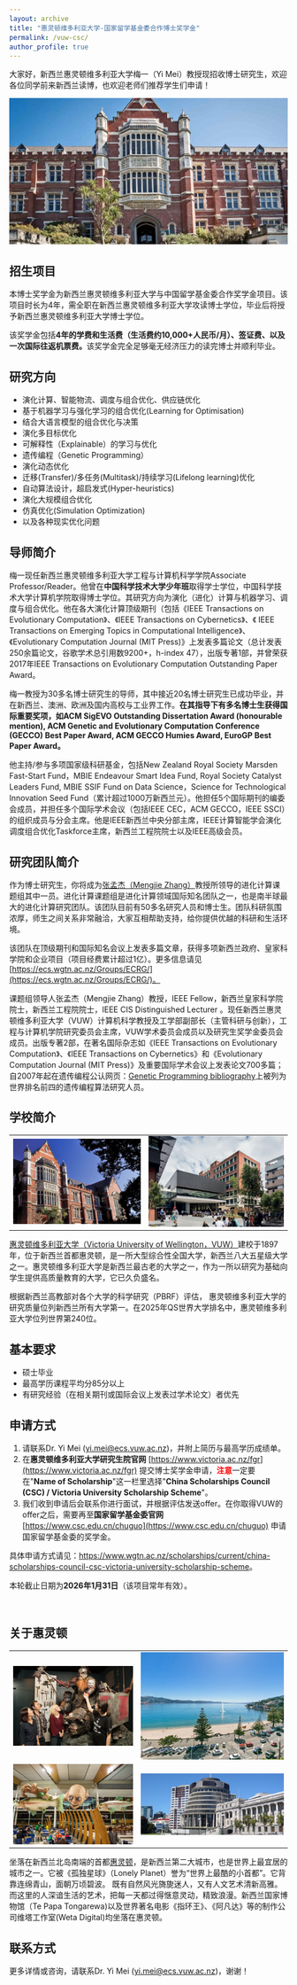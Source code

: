 ```yaml
---
layout: archive
title: "惠灵顿维多利亚大学-国家留学基金委合作博士奖学金"
permalink: /vuw-csc/
author_profile: true
---
```


大家好，新西兰惠灵顿维多利亚大学梅一（Yi Mei）教授现招收博士研究生，欢迎各位同学前来新西兰读博，也欢迎老师们推荐学生们申请！

![](/images/vuw4.jpg)

## 招生项目

本博士奖学金为新西兰惠灵顿维多利亚大学与中国留学基金委合作奖学金项目。该项目时长为4年，需全职在新西兰惠灵顿维多利亚大学攻读博士学位，毕业后将授予新西兰惠灵顿维多利亚大学博士学位。

该奖学金包括<b>4年的学费和生活费（生活费约10,000+人民币/月）、签证费、以及一次国际往返机票费。</b>该奖学金完全足够毫无经济压力的读完博士并顺利毕业。

## 研究方向

- 演化计算、智能物流、调度与组合优化、供应链优化
- 基于机器学习与强化学习的组合优化(Learning for Optimisation)
- 结合大语言模型的组合优化与决策
- 演化多目标优化
- 可解释性（Explainable）的学习与优化
- 遗传编程（Genetic Programming）
- 演化动态优化
- 迁移(Transfer)/多任务(Multitask)/持续学习(Lifelong learning)优化
- 自动算法设计，超启发式(Hyper-heuristics)
- 演化大规模组合优化
- 仿真优化(Simulation Optimization)
- 以及各种现实优化问题

## 导师简介

梅一现任新西兰惠灵顿维多利亚大学工程与计算机科学学院Associate Professor/Reader。他曾在**中国科学技术大学少年班**取得学士学位，中国科学技术大学计算机学院取得博士学位。其研究方向为演化（进化）计算与机器学习、调度与组合优化。他在各大演化计算顶级期刊（包括《IEEE Transactions on Evolutionary Computation》、《IEEE Transactions on Cybernetics》、《 IEEE Transactions on Emerging Topics in Computational Intelligence》、《Evolutionary Computation Journal (MIT Press)》上发表多篇论文（总计发表250余篇论文，谷歌学术总引用数9200+，h-index 47），出版专著1部，并曾荣获2017年IEEE Transactions on Evolutionary Computation Outstanding Paper Award。

梅一教授为30多名博士研究生的导师，其中接近20名博士研究生已成功毕业，并在新西兰、澳洲、欧洲及国内高校与工业界工作。<b>在其指导下有多名博士生获得国际重要奖项，如ACM SigEVO Outstanding Dissertation Award (honourable mention), ACM Genetic and Evolutionary Computation Conference (GECCO) Best Paper Award, ACM GECCO Humies Award, EuroGP Best Paper Award。</b>

他主持/参与多项国家级科研基金，包括New Zealand Royal Society Marsden Fast-Start Fund，MBIE Endeavour Smart Idea Fund, Royal Society Catalyst Leaders Fund, MBIE SSIF Fund on Data Science，Science for Technological Innovation Seed Fund（累计超过1000万新西兰元）。他担任5个国际期刊的编委会成员，并担任多个国际学术会议（包括IEEE CEC，ACM GECCO，IEEE SSCI）的组织成员与分会主席。他是IEEE新西兰中央分部主席，IEEE计算智能学会演化调度组合优化Taskforce主席，新西兰工程院院士以及IEEE高级会员。

## 研究团队简介

作为博士研究生，你将成为[张孟杰（Mengjie Zhang）](https://homepages.ecs.vuw.ac.nz/~mengjie/)教授所领导的进化计算课题组其中一员。进化计算课题组是进化计算领域国际知名团队之一，也是南半球最大的进化计算研究团队。该团队目前有50多名研究人员和博士生。团队科研氛围浓厚，师生之间关系非常融洽，大家互相帮助支持，给你提供优越的科研和生活环境。

该团队在顶级期刊和国际知名会议上发表多篇文章，获得多项新西兰政府、皇家科学院和企业项目（项目经费累计超过1亿）。更多信息请见[https://ecs.wgtn.ac.nz/Groups/ECRG/](https://ecs.wgtn.ac.nz/Groups/ECRG/)。

课题组领导人张孟杰（Mengjie Zhang）教授，IEEE Fellow，新西兰皇家科学院院士，新西兰工程院院士，IEEE CIS Distinguished Lecturer 。现任新西兰惠灵顿维多利亚大学（VUW）计算机科学教授及工学部副部长（主管科研与创新），工程与计算机学院研究委员会主席，VUW学术委员会成员以及研究生奖学金委员会成员。出版专著2部，在著名国际杂志如《IEEE Transactions on Evolutionary Computation》、《IEEE Transactions on Cybernetics》和《Evolutionary Computation Journal (MIT Press)》及重要国际学术会议上发表论文700多篇；自2007年起在遗传编程公认网页：[Genetic Programming bibliography](http://www.cs.bham.ac.uk/~wbl/biblio/gp-html/index.html)上被列为世界排名前四的遗传编程算法研究人员。

## 学校简介

|                   |                     |
|   :---:           |     :---:           |
| ![](/images/vuw1.jpg) | ![](/images/vuw2.jpg) |

[惠灵顿维多利亚大学（Victoria University of Wellington，VUW）](https://www.wgtn.ac.nz/)建校于1897年，位于新西兰首都惠灵顿，是一所大型综合性全国大学，新西兰八大五星级大学之一。惠灵顿维多利亚大学是新西兰最古老的大学之一，作为一所以研究为基础向学生提供高质量教育的大学，它已久负盛名。

根据新西兰高教部对各个大学的科学研究（PBRF）评估， 惠灵顿维多利亚大学的研究质量位列新西兰所有大学第一。在2025年QS世界大学排名中，惠灵顿维多利亚大学位列世界第240位。

## 基本要求

- 硕士毕业
- 最高学历课程平均分85分以上
- 有研究经验（在相关期刊或国际会议上发表过学术论文）者优先

## 申请方式

1. 请联系Dr. Yi Mei (yi.mei@ecs.vuw.ac.nz)，并附上简历与最高学历成绩单。
2. 在<b>惠灵顿维多利亚大学研究生院官网</b> [https://www.victoria.ac.nz/fgr](https://www.victoria.ac.nz/fgr) 提交博士奖学金申请，<b><font color="red">注意</font></b>一定要在"<b>Name of Scholarship</b>"这一栏里选择"<b>China Scholarships Council (CSC) / Victoria University Scholarship Scheme</b>"。
3. 我们收到申请后会联系你进行面试，并根据评估发送offer。在你取得VUW的offer之后，需要再至<b>国家留学基金委官网</b> [https://www.csc.edu.cn/chuguo](https://www.csc.edu.cn/chuguo) 申请国家留学基金委的奖学金。

具体申请方式请见：<a href="https://www.wgtn.ac.nz/scholarships/current/china-scholarships-council-csc-victoria-university-scholarship-scheme">https://www.wgtn.ac.nz/scholarships/current/china-scholarships-council-csc-victoria-university-scholarship-scheme</a>。

本轮截止日期为<b>2026年1月31日</b>（该项目常年有效）。

<br/>

## 关于惠灵顿

|                   |                     |
|   :---:           |     :---:           |
| ![维塔工作室](/images/weta.jpg) | ![Oriental Bay](/images/oriental-bay.jpg) |
| ![机场](/images/airport.png) | ![国会大厦](/images/parliament.jpg) |

坐落在新西兰北岛南端的首都[惠灵顿](https://www.wellingtonnz.com/)，是新西兰第二大城市，也是世界上最宜居的城市之一。它被《孤独星球》（Lonely Planet）誉为“世界上最酷的小首都”。它背靠连绵青山，面朝万顷碧波。 既有自然风光旖旎迷人，又有人文艺术清新高雅。 而这里的人深谙生活的艺术，把每一天都过得惬意灵动，精致浪漫。新西兰国家博物馆（Te Papa Tongarewa)以及世界著名电影《指环王》、《阿凡达》等的制作公司维塔工作室(Weta Digital)均坐落在惠灵顿。

## 联系方式

更多详情或咨询，请联系Dr. Yi Mei (yi.mei@ecs.vuw.ac.nz)，谢谢！

